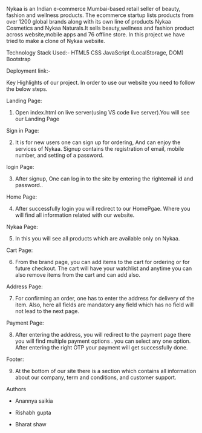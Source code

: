 Nykaa is an Indian e-commerce Mumbai-based retail seller of beauty, fashion and wellness products. The ecommerce startup lists products from over 1200 global brands along with its own line of products Nykaa Cosmetics and Nykaa Naturals.It sells beauty,wellness and fashion product across website,mobile apps and 76 offline store.
In this project we have tried to make a clone of Nykaa website. 

Technology Stack Used:-
HTML5
CSS
JavaScript (LocalStorage, DOM)
Bootstrap

Deployment link:- 

Key Highlights of our project.
In order to use our website you need to follow the below steps.

Landing Page:

1. Open index.html on live server(using VS code live server).You will see our Landing Page

Sign in Page:

2. It is for new users one can sign up for ordering, And can enjoy the services of Nykaa. Signup contains the registration of email, mobile number, and setting of a password.

login Page:

3. After signup, One can log in to the site by entering the rightemail id and password..

Home Page:

4. After successfully login you will redirect to our HomePgae. Where you will find all information related with our website.

Nykaa Page:

5. In this you will see all products which are available only on Nykaa.

Cart Page:

6. From the brand page, you can add items to the cart for ordering or for future checkout. The cart will have your watchlist and anytime you can also remove items from the cart and can add also.

Address Page:

7. For confirming an order, one has to enter the address for delivery of the item. Also, here all fields are mandatory any field which has no field will not lead to the next page.

Payment Page:

8. After entering the address, you will redirect to the payment page there you will find multiple payment options . you can select any one option. After entering the right OTP your payment will get successfully done.

Footer: 

9. At the bottom of our site there is a section which contains all information about our company, term and conditions, and customer support.

Authors

* Anannya saikia

* Rishabh gupta

* Bharat shaw
